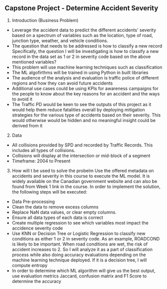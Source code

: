 ## Capstone Project - Determine Accident Severity
1. Introduction (Business Problem)

* Leverage the accident data to predict the different accidents' severity based on a spectrum of variables such as the location, type of road, junction type, weather, and vehicle conditions. 
* The question that needs to be addressed is how to classify a new record Specifically, the question I will be investigating is how to classify a new record in the data set as 1 or 2 in severity code based on the above mentioned variables? 
* This problem will use machine learning techniques such as classification
* The ML algofirthms will be trained in using Python in built libraries
* The audience of the analysis and evaluation is traffic police of different regions and how they can avoid future accidents
* Additional use cases could be using KPIs for awareness campaigns for the people to know about the key reasons for an accident and the ways to avoid it
* The Traffic PD would be keen to see the outputs of this project as it would help them reduce fatalities overall by deploying mitigation strategies for the various type of accidents based on their severity. This would otherwise would be hidden and no meaningful insight could be derived from it

2. Data 

* All collisions provided by SPD and recorded by Traffic Records. This includes all types of collisions.
* Collisions will display at the intersection or mid-block of a segment
* Timeframe: 2004 to Present

3. How will t be used to solve the probelm
Use the offered metadata on accidents and severity in this course to execute the ML model. It is widely available on the Canadian government website and can also be found from Week 1 link in the course. 
In order to implement the solution, the following steps will be executed:
* Data Pre-processing
* Clean the data to remove excess columns
* Replace NaN data values, or clear empty columns. 
* Ensure all data types of each data is correct 
* Create multiple regression to see which variables most impact the accidence severity code
* Use KNN or Decision Tree or Logistic Regression to classify new conditions as either 1 or 2 in severity code.
As an example, ROADCOND is likely to be important. When road conditions are wet, the risk of accident increases to 2. So I will analyze it as a part of classification process while also doing accuracy evaluations depending on the machine learning technique deployed. If it is a decision tree, I will compute entropy
* In order to determine which ML algorithm will give us the best output, use evaluation metrics Jaccard, confusion matrix and F1 Score to determine the accuracy
